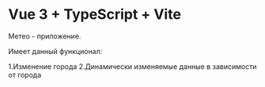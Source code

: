 # Vue 3 + TypeScript + Vite

Метео - приложение.

Имеет данный функционал:

1.Изменение города
2.Динамически изменяемые данные в зависимости от города
